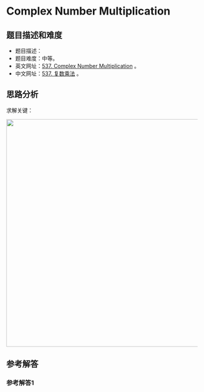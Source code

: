 # Complex Number Multiplication

## 题目描述和难度
+ 题目描述：
+ 题目难度：中等。
+ 英文网址：[537. Complex Number Multiplication](https://leetcode.com/problems/complex-number-multiplication/description/)  。
+ 中文网址：[537. 复数乘法](https://leetcode-cn.com/problems/complex-number-multiplication/description/)  。
## 思路分析
求解关键：

<img src="https://liweiwei1419.github.io/images/leetcode-solution/" width="600">

## 参考解答
### 参考解答1

```java

```